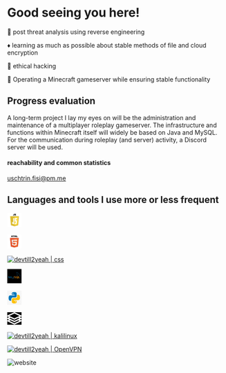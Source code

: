 # Good seeing you here!

👀 post threat analysis using reverse engineering

♦️ learning as much as possible about stable methods of file and cloud encryption

💭 ethical hacking

🧠 Operating a Minecraft gameserver while ensuring stable functionality


## Progress evaluation

A long-term project I lay my eyes on will be the administration and maintenance of a multiplayer roleplay gameserver.
The infrastructure and functions within Minecraft itself will widely be based on Java and MySQL. 
For the communication during roleplay (and server) activity, a Discord server will be used.


#### reachability and common statistics

uschtrin.fisi@pm.me



## Languages and tools I use more or less frequent

<a href="https://www.javascript.com/"><img align="centre" src="https://raw.githubusercontent.com/devtill2yeah/visual-configs/main/images/js .png" alt="devtill2yeah | js" width="33px"/></a>

<a href="https://html.com/"><img align="centre" src="https://raw.githubusercontent.com/devtill2yeah/visual-configs/main/images/html .png" alt="devtill2yeah | html" width="33px"/></a>

<a href="https://sass-lang.com/guide"><img align="centre" src="https://icons.veryicon.com/png/o/business/vscode-program-item-icon/sass-5.png" alt="devtill2yeah | css" width="33px"/></a>

<a href="https://www.mysql.com/"><img align="centre" src="https://raw.githubusercontent.com/devtill2yeah/visual-configs/main/images/mysql.png" alt="devtill2yeah | mysql" width="33px"/></a>

<a href="https://www.python.org"><img align="centre" src="https://raw.githubusercontent.com/devtill2yeah/visual-configs/main/images/python.png" alt="devtill2yeah | python" width="33px"/></a>

<a href="https://www.tutorialspoint.com/batch_script/batch_script_overview.htm"><img align="centre" src="https://raw.githubusercontent.com/devtill2yeah/visual-configs/main/images/batch .png" alt="devtill2yeah | batch" width="33px"/></a>

<a href="https://www.kali.org/docs/"><img align="centre" src="https://w7.pngwing.com/pngs/600/114/png-transparent-dragon-kali-linux-android-linux-logo-silhouette-linux-thumbnail.png" alt="devtill2yeah | kalilinux" width="33px"/></a>

<a href="https://openvpn.net/"><img align="centre" src="https://cdn1.vogel.de/unsafe/540x0/smart/images.vogel.de/vogelonline/bdb/1356900/1356903/original.jpg" alt="devtill2yeah | OpenVPN" width="33px"/></a>

<img alt="website" src="https://img.shields.io/website?down_color=neonred&down_message=inactive&up_color=neongreen&up_message=active&url=https%3A%2F%2Flinktr.ee%2Fdevtill2yeah">
 
